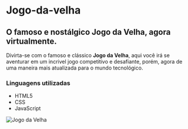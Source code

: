 # Jogo-da-velha

## O famoso e nostálgico Jogo da Velha, agora virtualmente.

Divirta-se com o famoso e clássico **Jogo da Velha**, aqui você irá se aventurar em um incrivel jogo competitivo e desafiante, porém, agora de uma maneira mais atualizada para o mundo tecnológico.

### Linguagens utilizadas

* HTML5
* CSS
* JavaScript

![Jogo da Velha](https://github.com/WillSantosss/Imgs/blob/master/jogo%20da%20velha.jpg)
